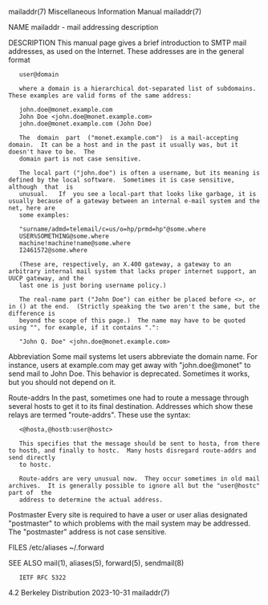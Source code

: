 mailaddr(7)						       Miscellaneous Information Manual							   mailaddr(7)

NAME
       mailaddr - mail addressing description

DESCRIPTION
       This manual page gives a brief introduction to SMTP mail addresses, as used on the Internet.  These addresses are in the general format

	   user@domain

       where a domain is a hierarchical dot-separated list of subdomains.  These examples are valid forms of the same address:

	   john.doe@monet.example.com
	   John Doe <john.doe@monet.example.com>
	   john.doe@monet.example.com (John Doe)

       The  domain  part  ("monet.example.com")	 is a mail-accepting domain.  It can be a host and in the past it usually was, but it doesn't have to be.  The
       domain part is not case sensitive.

       The local part ("john.doe") is often a username, but its meaning is defined by the local software.  Sometimes it is case sensitive,  although  that  is
       unusual.	  If  you see a local-part that looks like garbage, it is usually because of a gateway between an internal e-mail system and the net, here are
       some examples:

	   "surname/admd=telemail/c=us/o=hp/prmd=hp"@some.where
	   USER%SOMETHING@some.where
	   machine!machine!name@some.where
	   I2461572@some.where

       (These are, respectively, an X.400 gateway, a gateway to an arbitrary internal mail system that lacks proper internet support, an UUCP gateway, and the
       last one is just boring username policy.)

       The real-name part ("John Doe") can either be placed before <>, or in () at the end.  (Strictly speaking the two aren't the same, but the difference is
       beyond the scope of this page.)	The name may have to be quoted using "", for example, if it contains ".":

	   "John Q. Doe" <john.doe@monet.example.com>

   Abbreviation
       Some mail systems let users abbreviate the domain name.	For instance, users at example.com may get away with "john.doe@monet" to  send	mail  to  John
       Doe.  This behavior is deprecated.  Sometimes it works, but you should not depend on it.

   Route-addrs
       In  the	past,  sometimes  one  had to route a message through several hosts to get it to its final destination.	 Addresses which show these relays are
       termed "route-addrs".  These use the syntax:

	   <@hosta,@hostb:user@hostc>

       This specifies that the message should be sent to hosta, from there to hostb, and finally to hostc.  Many hosts disregard route-addrs and send directly
       to hostc.

       Route-addrs are very unusual now.  They occur sometimes in old mail archives.  It is generally possible to ignore all but the "user@hostc" part of  the
       address to determine the actual address.

   Postmaster
       Every  site is required to have a user or user alias designated "postmaster" to which problems with the mail system may be addressed.  The "postmaster"
       address is not case sensitive.

FILES
       /etc/aliases
       ~/.forward

SEE ALSO
       mail(1), aliases(5), forward(5), sendmail(8)

       IETF RFC 5322

4.2 Berkeley Distribution						  2023-10-31								   mailaddr(7)
